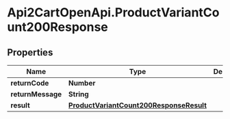 # Api2CartOpenApi.ProductVariantCount200Response

## Properties

Name | Type | Description | Notes
------------ | ------------- | ------------- | -------------
**returnCode** | **Number** |  | [optional] 
**returnMessage** | **String** |  | [optional] 
**result** | [**ProductVariantCount200ResponseResult**](ProductVariantCount200ResponseResult.md) |  | [optional] 


